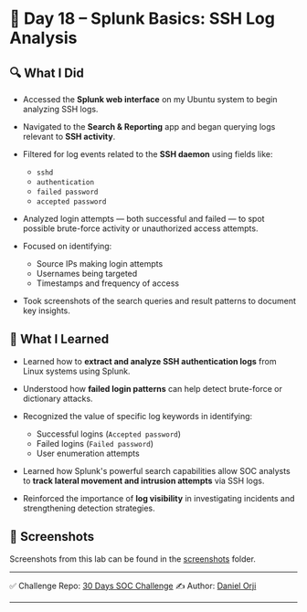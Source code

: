 # 📅 Day 18 – Splunk Basics: SSH Log Analysis

## 🔍 What I Did

* Accessed the **Splunk web interface** on my Ubuntu system to begin analyzing SSH logs.
* Navigated to the **Search & Reporting** app and began querying logs relevant to **SSH activity**.
* Filtered for log events related to the **SSH daemon** using fields like:

  * `sshd`
  * `authentication`
  * `failed password`
  * `accepted password`
* Analyzed login attempts — both successful and failed — to spot possible brute-force activity or unauthorized access attempts.
* Focused on identifying:

  * Source IPs making login attempts
  * Usernames being targeted
  * Timestamps and frequency of access
* Took screenshots of the search queries and result patterns to document key insights.

## 🧠 What I Learned

* Learned how to **extract and analyze SSH authentication logs** from Linux systems using Splunk.
* Understood how **failed login patterns** can help detect brute-force or dictionary attacks.
* Recognized the value of specific log keywords in identifying:

  * Successful logins (`Accepted password`)
  * Failed logins (`Failed password`)
  * User enumeration attempts
* Learned how Splunk's powerful search capabilities allow SOC analysts to **track lateral movement and intrusion attempts** via SSH logs.
* Reinforced the importance of **log visibility** in investigating incidents and strengthening detection strategies.

## 📸 Screenshots

Screenshots from this lab can be found in the [screenshots](./screenshots) folder.

---

✅ Challenge Repo: [30 Days SOC Challenge](https://github.com/0xrajneesh/30-Days-SOC-Challenge-Beginner)
✍️ Author: [Daniel Orji](https://www.linkedin.com/in/danielorji1542002)

---

